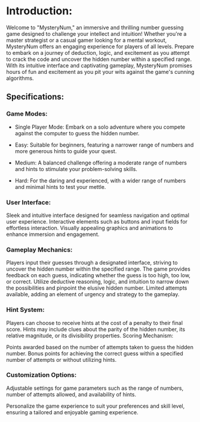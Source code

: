 # Introduction:

Welcome to "MysteryNum," an immersive and thrilling number guessing game designed to challenge your intellect and intuition! Whether you're a master strategist or a casual gamer looking for a mental workout, MysteryNum offers an engaging experience for players of all levels. Prepare to embark on a journey of deduction, logic, and excitement as you attempt to crack the code and uncover the hidden number within a specified range. With its intuitive interface and captivating gameplay, MysteryNum promises hours of fun and excitement as you pit your wits against the game's cunning algorithms.

## Specifications:

### Game Modes:

- Single Player Mode: Embark on a solo adventure where you compete against the computer to guess the hidden number.

- Easy: Suitable for beginners, featuring a narrower range of numbers and more generous hints to guide your quest.
- Medium: A balanced challenge offering a moderate range of numbers and hints to stimulate your problem-solving skills.
- Hard: For the daring and experienced, with a wider range of numbers and minimal hints to test your mettle.


### User Interface:

Sleek and intuitive interface designed for seamless navigation and optimal user experience.
Interactive elements such as buttons and input fields for effortless interaction.
Visually appealing graphics and animations to enhance immersion and engagement.


### Gameplay Mechanics:

Players input their guesses through a designated interface, striving to uncover the hidden number within the specified range.
The game provides feedback on each guess, indicating whether the guess is too high, too low, or correct.
Utilize deductive reasoning, logic, and intuition to narrow down the possibilities and pinpoint the elusive hidden number.
Limited attempts available, adding an element of urgency and strategy to the gameplay.


### Hint System:

Players can choose to receive hints at the cost of a penalty to their final score.
Hints may include clues about the parity of the hidden number, its relative magnitude, or its divisibility properties.
Scoring Mechanism:

Points awarded based on the number of attempts taken to guess the hidden number.
Bonus points for achieving the correct guess within a specified number of attempts or without utilizing hints.


### Customization Options:

Adjustable settings for game parameters such as the range of numbers, number of attempts allowed, and availability of hints.


Personalize the game experience to suit your preferences and skill level, ensuring a tailored and enjoyable gaming experience.